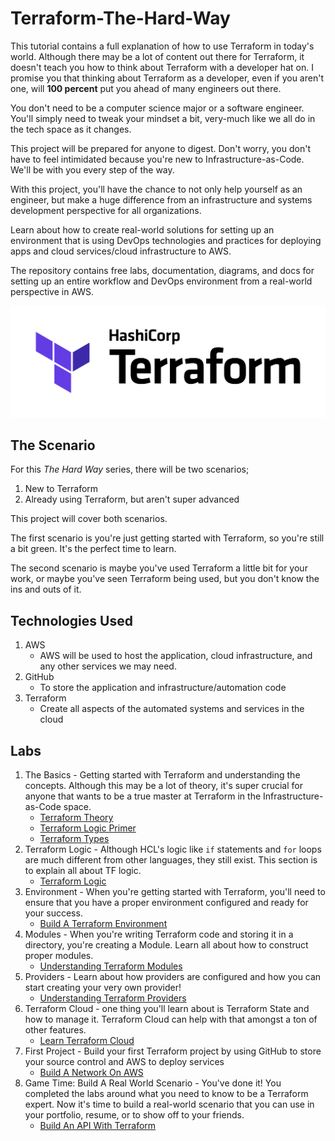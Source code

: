 # Terraform-The-Hard-Way

This tutorial contains a full explanation of how to use Terraform in today's world. Although there may be a lot of content out there for Terraform, it doesn't teach you how to think about Terraform with a developer hat on. I promise you that thinking about Terraform as a developer, even if you aren't one, will **100 percent** put you ahead of many engineers out there.

You don't need to be a computer science major or a software engineer. You'll simply need to tweak your mindset a bit, very-much like we all do in the tech space as it changes.

This project will be prepared for anyone to digest. Don't worry, you don't have to feel intimidated because you're new to Infrastructure-as-Code. We'll be with you every step of the way.

With this project, you'll have the chance to not only help yourself as an engineer, but make a huge difference from an infrastructure and systems development perspective for all organizations.

Learn about how to create real-world solutions for setting up an environment that is using DevOps technologies and practices for deploying apps and cloud services/cloud infrastructure to AWS.

The repository contains free labs, documentation, diagrams, and docs for setting up an entire workflow and DevOps environment from a real-world perspective in AWS.

![](images/terraform.jpg)

## The Scenario

For this *The Hard Way* series, there will be two scenarios;
1. New to Terraform
2. Already using Terraform, but aren't super advanced

This project will cover both scenarios.

The first scenario is you're just getting started with Terraform, so you're still a bit green. It's the perfect time to learn.

The second scenario is maybe you've used Terraform a little bit for your work, or maybe you've seen Terraform being used, but you don't know the ins and outs of it.

## Technologies Used

1. AWS
    - AWS will be used to host the application, cloud infrastructure, and any other services we may need.
2. GitHub
    - To store the application and infrastructure/automation code
3. Terraform
   - Create all aspects of the automated systems and services in the cloud

## Labs
1. The Basics - Getting started with Terraform and understanding the concepts. Although this may be a lot of theory, it's super crucial for anyone that wants to be a true master at Terraform in the Infrastructure-as-Code space.
    - [Terraform Theory](https://github.com/AdminTurnedDevOps/Terraform-The-Hard-Way/blob/main/The-Basics/terraform-theory.md)
    - [Terraform Logic Primer](https://github.com/AdminTurnedDevOps/Terraform-The-Hard-Way/blob/main/The-Basics/terraform-logic.md)
    - [Terraform Types](https://github.com/AdminTurnedDevOps/Terraform-The-Hard-Way/blob/main/The-Basics/terraform-types.md)
2. Terraform Logic - Although HCL's logic like `if` statements and `for` loops are much different from other languages, they still exist. This section is to explain all about TF logic.
    - [Terraform Logic](https://github.com/AdminTurnedDevOps/Terraform-The-Hard-Way/blob/main/Terraform-Logic/logic.md)
3. Environment - When you're getting started with Terraform, you'll need to ensure that you have a proper environment configured and ready for your success.
    - [Build A Terraform Environment](https://github.com/AdminTurnedDevOps/Terraform-The-Hard-Way/blob/main/Environment/build_your_terraform_environment.md)
4. Modules - When you're writing Terraform code and storing it in a directory, you're creating a Module. Learn all about how to construct proper modules.
    - [Understanding Terraform Modules](https://github.com/AdminTurnedDevOps/Terraform-The-Hard-Way/tree/main/Modules)
5. Providers - Learn about how providers are configured and how you can start creating your very own provider!
    - [Understanding Terraform Providers](https://github.com/AdminTurnedDevOps/Terraform-The-Hard-Way/blob/main/Providers/providers.md)
6. Terraform Cloud - one thing you'll learn about is Terraform State and how to manage it. Terraform Cloud can help with that amongst a ton of other features.
    - [Learn Terraform Cloud](https://github.com/AdminTurnedDevOps/Terraform-The-Hard-Way/blob/main/Terraform-Cloud/tfcloud.md)
7. First Project - Build your first Terraform project by using GitHub to store your source control and AWS to deploy services
    - [Build A Network On AWS](https://github.com/AdminTurnedDevOps/Terraform-The-Hard-Way/tree/main/First-Project%20(network-buildout))
8. Game Time: Build A Real World Scenario - You've done it! You completed the labs around what you need to know to be a Terraform expert. Now it's time to build a real-world scenario that you can use in your portfolio, resume, or to show off to your friends.
    - [Build An API With Terraform](https://github.com/AdminTurnedDevOps/Terraform-The-Hard-Way/blob/main/Game-Time-Build-A-Real-World-Scenario/read.md)
